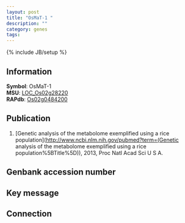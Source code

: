 ```yaml
---
layout: post
title: "OsMaT-1 "
description: ""
category: genes
tags: 
---
```

{% include JB/setup %}

## Information
__Symbol__: OsMaT-1   
__MSU__: [LOC_Os02g28220](http://rice.plantbiology.msu.edu/cgi-bin/ORF_infopage.cgi?orf=LOC_Os02g28220)  
__RAPdb__: [Os02g0484200](http://rapdb.dna.affrc.go.jp/viewer/gbrowse_details/irgsp1?name=Os02g0484200)  

## Publication
1. [Genetic analysis of the metabolome exemplified using a rice population](http://www.ncbi.nlm.nih.gov/pubmed?term=(Genetic analysis of the metabolome exemplified using a rice population%5BTitle%5D)), 2013, Proc Natl Acad Sci U S A.

## Genbank accession number

## Key message

## Connection


